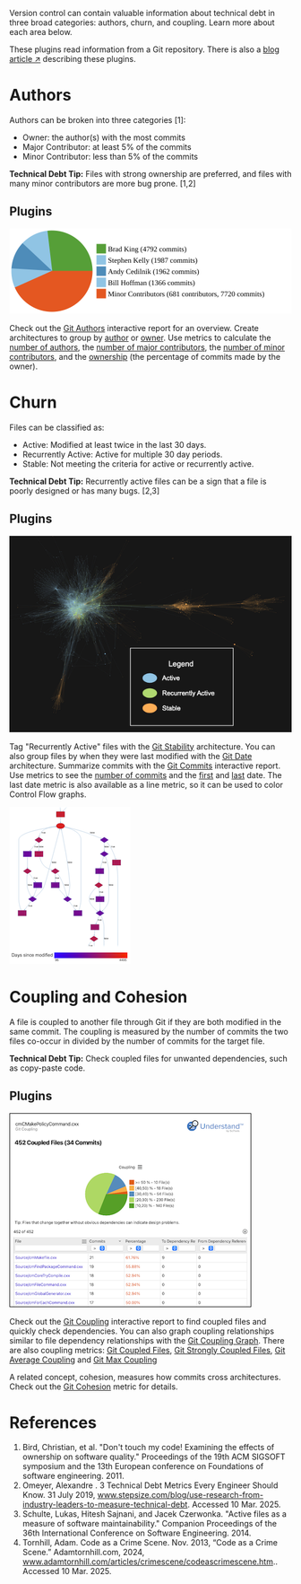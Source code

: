 Version control can contain valuable information about technical debt in three broad categories: authors, churn, and coupling. Learn more about each area below.

These plugins read information from a Git repository. There is also a [blog article &#8599;](https://blog.scitools.com/git-plugins-for-understand/) describing these plugins.

# Authors

Authors can be broken into three categories [1]:

- Owner: the author(s) with the most commits
- Major Contributor: at least 5% of the commits
- Minor Contributor: less than 5% of the commits

**Technical Debt Tip:** Files with strong ownership are preferred, and files with many minor contributors are more bug prone. [1,2]

## Plugins

![image](chart_authors.svg)

Check out the [Git Authors](und://plugin/ireport/Git%20Authors) interactive report for an overview. Create architectures to group by [author](und://plugin/arch/Git%20Author) or [owner](und://plugin/arch/Git%20Owner). Use metrics to calculate the [number of authors](und://plugin/metric/GitAuthors),
the [number of major contributors](und://plugin/metric/GitMajorContributors), the [number of minor contributors](und://plugin/metric/GitMinorContributors), and the [ownership](und://plugin/metric/GitOwnership) (the percentage of commits made by the owner).

# Churn

Files can be classified as:

- Active: Modified at least twice in the last 30 days.
- Recurrently Active: Active for multiple 30 day periods.
- Stable: Not meeting the criteria for active or recurrently active.

**Technical Debt Tip:** Recurrently active files can be a sign that a file is poorly designed or has many bugs. [2,3]

## Plugins

![image](../../../.doc/git.png)

Tag "Recurrently Active" files with the [Git Stability](und://plugin/arch/Git%20Stability) architecture. You can also group files by when they were last modified with the [Git Date](und://plugin/arch/Git%20Date) architecture. Summarize commits with the [Git Commits](und://plugin/ireport/Git%20Commits) interactive report. Use metrics to see the [number of commits](und://plugin/metric/GitCommits) and the [first](und://plugin/metric/GitDaysSinceCreated) and [last](und://plugin/metric/GitDaysSinceLastModified) date. The last date metric is also available as a line metric, so it can be used to color Control Flow graphs.

![image](../../../.doc/home_metric.png)

# Coupling and Cohesion

A file is coupled to another file through Git if they are both modified in the same commit. The coupling is measured by the number of commits the two files co-occur in divided by the number of commits for the target file.

**Technical Debt Tip:** Check coupled files for unwanted dependencies, such as copy-paste code.

## Plugins

![image](ireport_coupling.png)

Check out the [Git Coupling](und://plugin/ireport/Git%20Coupling) interactive report to find coupled files and quickly check dependencies. You can also graph coupling relationships similar to file dependency relationships with the [Git Coupling Graph](und://plugin/graph/Git%20Coupling-Custom). There are also coupling metrics: [Git Coupled Files](und://plugin/metric/GitCoupledFiles), [Git Strongly Coupled Files](und://plugin/metric/GitStrongCoupledFiles), [Git Average Coupling](und://plugin/metric/GitAvgCoupling) and [Git Max Coupling](und://plugin/metric/GitMaxCoupling)

A related concept, cohesion, measures how commits cross architectures. Check out the [Git Cohesion](und://plugin/metric/GitCohesion) metric for details.


# References

1. Bird, Christian, et al. "Don't touch my code! Examining the effects of ownership on software quality." Proceedings of the 19th ACM SIGSOFT symposium and the 13th European conference on Foundations of software engineering. 2011.
2. Omeyer, Alexandre . 3 Technical Debt Metrics Every Engineer Should Know. 31 July 2019, www.stepsize.com/blog/use-research-from-industry-leaders-to-measure-technical-debt. Accessed 10 Mar. 2025.
3. Schulte, Lukas, Hitesh Sajnani, and Jacek Czerwonka. "Active files as a measure of software maintainability." Companion Proceedings of the 36th International Conference on Software Engineering. 2014.
4. Tornhill, Adam. Code as a Crime Scene. Nov. 2013, “Code as a Crime Scene.” Adamtornhill.com, 2024, www.adamtornhill.com/articles/crimescene/codeascrimescene.htm.. Accessed 10 Mar. 2025.

